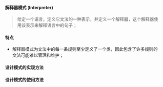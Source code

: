 #### 解释器模式 (Interpreter)

> 给定一个语言，定义它文法的一种表示，并定义一个解释器，这个解释器使用该表示来解释语言中的句子；

#### 特点

- 解释器模式为文法中的每一条规则至少定义了一个类，因此包含了许多规则的文法可能难以管理和维护；

#### 设计模式的实现方法




#### 设计模式的使用方法



